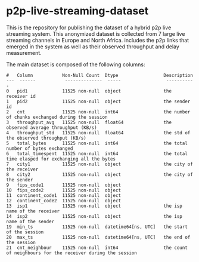 # p2p-live-streaming-dataset

This is the repository for publishing the dataset of a hybrid p2p live streaming system. This anonymized dataset is collected from 7 large live streaming channels in Europe and North Africa. includes the p2p links that emerged in the system as well as their observed throughput and delay measurement.

The main dataset is composed of the following columns:
 
 ```
 #   Column           Non-Null Count  Dtype                 Description
---  ------           --------------  -----                 -----------
 0   pid1             11525 non-null  object                the receiver id
 1   pid2             11525 non-null  object                the sender id
 2   cnt              11525 non-null  int64                 the number of chunks exchanged during the session
 3   throughput_avg   11525 non-null  float64               the observed average throughput (KB/s)
 4   throughput_std   11525 non-null  float64               the std of the observed throughput (KB/s)
 5   total_bytes      11525 non-null  int64                 the total number of bytes exchanged
 6   total_timespent  11525 non-null  int64                 the total time elasped for exchanging all the bytes
 7   city1            11525 non-null  object                the city of the receiver
 8   city2            11525 non-null  object                the city of the sender
 9   fips_code1       11525 non-null  object                
 10  fips_code2       11525 non-null  object             
 11  continent_code1  11525 non-null  object             
 12  continent_code2  11525 non-null  object             
 13  isp1             11525 non-null  object                the isp name of the receiver
 14  isp2             11525 non-null  object                the isp name of the sender
 19  min_ts           11525 non-null  datetime64[ns, UTC]   the start of the session
 20  max_ts           11525 non-null  datetime64[ns, UTC]   the end of the session
 21  cnt_neighbour    11525 non-null  int64                 the count of neighbours for the receiver during the session
 ```
